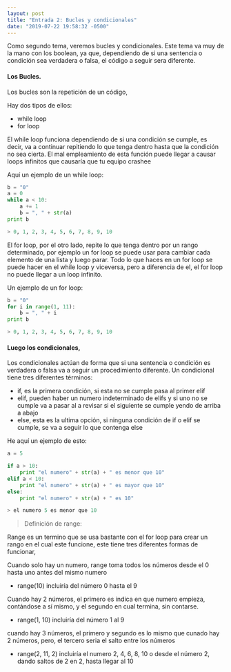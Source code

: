 ```yaml
---
layout: post
title: "Entrada 2: Bucles y condicionales"
date: "2019-07-22 19:58:32 -0500"
---
```

Como segundo tema, veremos bucles y condicionales. Este tema va muy de la mano con los boolean, ya que, dependiendo de si una sentencia o condición sea verdadera o falsa, el código a seguir sera diferente.


#### Los Bucles.

Los bucles son la repetición de un código,

Hay dos tipos de ellos:

* while loop
* for loop

El while loop funciona dependiendo de si una condición se cumple, es decir, va a continuar repitiendo lo que tenga dentro hasta que la condición no sea cierta. El mal empleamiento de esta función puede llegar a causar loops infinitos que causaría que tu equipo crashee

Aquí un ejemplo de un while loop:

```python
b = "0"
a = 0
while a < 10:
	a += 1
	b = ", " + str(a)
print b
```
```python
> 0, 1, 2, 3, 4, 5, 6, 7, 8, 9, 10
```


El for loop, por el otro lado, repite lo que tenga dentro por un rango determinado, por ejemplo un for loop se puede usar para cambiar cada elemento de una lista y luego parar. Todo lo que haces en un for loop se puede hacer en el while loop y viceversa, pero a diferencia de el, el for loop no puede llegar a un loop infinito.

Un ejemplo de un for loop:

```python
b = "0"
for i in range(1, 11):
	b = ", " + i
print b
```
```python
> 0, 1, 2, 3, 4, 5, 6, 7, 8, 9, 10
```

#### Luego los condicionales,

Los condicionales actúan de forma que si una sentencia o condición es verdadera o falsa va a seguir un procedimiento diferente. Un condicional tiene tres diferentes términos:

* if, es la primera condición, si esta no se cumple pasa al primer elif
*  elif, pueden haber un numero indeterminado de elifs y si uno no se cumple va a pasar al a revisar si el siguiente se cumple yendo de arriba a abajo
* else, esta es la ultima opción, si ninguna condición de if o elif se cumple, se va a seguir lo que contenga else

He aquí un ejemplo de esto:
```python
a = 5

if a > 10:
	print "el numero" + str(a) + " es menor que 10"
elif a < 10:
	print "el numero" + str(a) + " es mayor que 10"
else:
	print "el numero" + str(a) + " es 10"
```
```python
> el numero 5 es menor que 10
```


> Definición de range:
>
Range es un termino que se usa bastante con el for loop para crear un rango en el cual este funcione, este tiene tres diferentes formas de funcionar,
>
Cuando solo hay un numero, range toma todos los números desde el 0 hasta uno antes del mismo numero
*  range(10) incluiría del número 0 hasta el 9
>
Cuando hay 2 números, el primero es indica en que numero empieza, contándose a sí mismo, y el segundo en cual termina, sin contarse.
*  range(1, 10) incluiría del número 1 al 9
>
cuando hay 3 números, el primero y segundo es lo mismo que cunado hay 2 números, pero, el tercero seria el salto entre los números
*  range(2, 11, 2) incluiría el numero 2, 4, 6, 8, 10 o desde el número 2, dando saltos de 2 en 2, hasta llegar al 10
